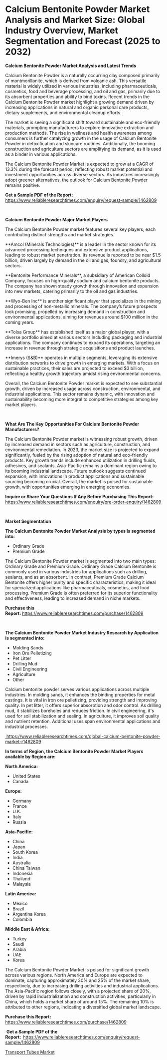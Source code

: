 <p><h1>Calcium Bentonite Powder Market Analysis and Market Size: Global Industry Overview, Market Segmentation and Forecast (2025 to 2032)</h1></p><p><strong>Calcium Bentonite Powder Market Analysis and Latest Trends</strong></p>
<p><p>Calcium Bentonite Powder is a naturally occurring clay composed primarily of montmorillonite, which is derived from volcanic ash. This versatile material is widely utilized in various industries, including pharmaceuticals, cosmetics, food and beverage processing, and oil and gas, primarily due to its absorbent properties and ability to bind toxins. Recent trends in the Calcium Bentonite Powder market highlight a growing demand driven by increasing applications in natural and organic personal care products, dietary supplements, and environmental cleanup efforts.</p><p>The market is seeing a significant shift toward sustainable and eco-friendly materials, prompting manufacturers to explore innovative extraction and production methods. The rise in wellness and health awareness among consumers is further catalyzing growth in the usage of Calcium Bentonite Powder in detoxification and skincare routines. Additionally, the booming construction and agriculture sectors are amplifying its demand, as it is used as a binder in various applications.</p><p>The Calcium Bentonite Powder Market is expected to grow at a CAGR of 13.3% during the forecast period, reflecting robust market potential and investment opportunities across diverse sectors. As industries increasingly adopt greener alternatives, the outlook for Calcium Bentonite Powder remains positive.</p></p>
<p><strong>Get a Sample PDF of the Report:&nbsp;</strong> <a href="https://www.reliableresearchtimes.com/enquiry/request-sample/1462809?utm_campaign=3565&utm_medium=2&utm_source=Github&utm_content=ia&utm_term=01042025&utm_id=calcium-bentonite-powder">https://www.reliableresearchtimes.com/enquiry/request-sample/1462809</a></p>
<p>&nbsp;</p>
<p><strong>Calcium Bentonite Powder Major Market Players</strong></p>
<p><p>The Calcium Bentonite Powder market features several key players, each contributing distinct strengths and market strategies. </p><p>**Amcol (Minerals Technologies)** is a leader in the sector known for its advanced processing techniques and extensive product applications, leading to robust market penetration. Its revenue is reported to be near $1.5 billion, driven largely by demand in the oil and gas, foundry, and agricultural sectors.</p><p>**Bentonite Performance Minerals**, a subsidiary of American Colloid Company, focuses on high-quality sodium and calcium bentonite products. The company has shown steady growth through innovation and expansion into new markets, catering primarily to the oil and gas industries.</p><p>**Wyo-Ben Inc** is another significant player that specializes in the mining and processing of non-metallic minerals. The company’s future prospects look promising, propelled by increasing demand in construction and environmental applications, aiming for revenues around $100 million in the coming years.</p><p>**Tolsa Group** has established itself as a major global player, with a diverse portfolio aimed at various sectors including packaging and industrial applications. The company continues to expand its operations, targeting an increase in revenue through strategic acquisitions and product launches.</p><p>**Imerys (S&B)** operates in multiple segments, leveraging its extensive distribution networks to drive growth in emerging markets. With a focus on sustainable practices, their sales are projected to exceed $3 billion, reflecting a healthy growth trajectory amidst rising environmental concerns.</p><p>Overall, the Calcium Bentonite Powder market is expected to see substantial growth, driven by increased usage across construction, environmental, and industrial applications. This sector remains dynamic, with innovation and sustainability becoming more integral to competitive strategies among key market players.</p></p>
<p>&nbsp;</p>
<p><strong>What Are The Key Opportunities For Calcium Bentonite Powder Manufacturers?</strong></p>
<p><p>The Calcium Bentonite Powder market is witnessing robust growth, driven by increased demand in sectors such as agriculture, construction, and environmental remediation. In 2023, the market size is projected to expand significantly, fueled by the rising adoption of natural and eco-friendly products. Key growth trends include enhanced utilization in drilling fluids, adhesives, and sealants. Asia-Pacific remains a dominant region owing to its booming industrial landscape. Future outlook suggests continued expansion, with innovations in product applications and sustainable sourcing becoming crucial. Overall, the market is poised for sustainable growth, with opportunities emerging in emerging economies.</p></p>
<p><strong>Inquire or Share Your Questions If Any Before Purchasing This Report:</strong> <a href="https://www.reliableresearchtimes.com/enquiry/pre-order-enquiry/1462809?utm_campaign=3565&utm_medium=2&utm_source=Github&utm_content=ia&utm_term=01042025&utm_id=calcium-bentonite-powder">https://www.reliableresearchtimes.com/enquiry/pre-order-enquiry/1462809</a></p>
<p>&nbsp;</p>
<p><strong>Market Segmentation</strong></p>
<p><strong>The Calcium Bentonite Powder Market Analysis by types is segmented into:</strong></p>
<p><ul><li>Ordinary Grade</li><li>Premium Grade</li></ul></p>
<p><p>The Calcium Bentonite Powder market is segmented into two main types: Ordinary Grade and Premium Grade. Ordinary Grade Calcium Bentonite is commonly used in various industries for applications such as drilling, sealants, and as an absorbent. In contrast, Premium Grade Calcium Bentonite offers higher purity and specific characteristics, making it ideal for specialized applications like pharmaceuticals, cosmetics, and food processing. Premium Grade is often preferred for its superior functionality and effectiveness, leading to increased demand in niche markets.</p></p>
<p><strong>Purchase this Report:&nbsp;</strong><a href="https://www.reliableresearchtimes.com/purchase/1462809?utm_campaign=3565&utm_medium=2&utm_source=Github&utm_content=ia&utm_term=01042025&utm_id=calcium-bentonite-powder">https://www.reliableresearchtimes.com/purchase/1462809</a></p>
<p>&nbsp;</p>
<p><strong>The Calcium Bentonite Powder Market Industry Research by Application is segmented into:</strong></p>
<p><ul><li>Molding Sands</li><li>Iron Ore Pelletizing</li><li>Pet Litter</li><li>Drilling Mud</li><li>Civil Engineering</li><li>Agriculture</li><li>Other</li></ul></p>
<p><p>Calcium bentonite powder serves various applications across multiple industries. In molding sands, it enhances the binding properties for metal castings. It is vital in iron ore pelletizing, providing strength and improving quality. In pet litter, it offers superior absorption and odor control. As drilling mud, it stabilizes boreholes and reduces friction. In civil engineering, it's used for soil stabilization and sealing. In agriculture, it improves soil quality and nutrient retention. Additional uses span environmental applications and industrial processes.</p></p>
<p><a href="https://www.reliableresearchtimes.com/global-calcium-bentonite-powder-market-r1462809?utm_campaign=3565&utm_medium=2&utm_source=Github&utm_content=ia&utm_term=01042025&utm_id=calcium-bentonite-powder">&nbsp;https://www.reliableresearchtimes.com/global-calcium-bentonite-powder-market-r1462809</a></p>
<p><strong>In terms of Region, the Calcium Bentonite Powder Market Players available by Region are:</strong></p>
<p>
    <p> <strong> North America: </strong>
        <ul>
            <li>United States</li>
            <li>Canada</li>
        </ul>
        </p> 
    <p> <strong> Europe: </strong>
        <ul>
            <li>Germany</li>
            <li>France</li>
            <li>U.K.</li>
            <li>Italy</li>
            <li>Russia</li>
        </ul>
        </p> 
    <p> <strong> Asia-Pacific: </strong>
        <ul>
            <li>China</li>
            <li>Japan</li>
            <li>South Korea</li>
            <li>India</li>
            <li>Australia</li>
            <li>China Taiwan</li>
            <li>Indonesia</li>
            <li>Thailand</li>
            <li>Malaysia</li>
        </ul>
        </p> 
    <p> <strong> Latin America: </strong>
        <ul>
            <li>Mexico</li>
            <li>Brazil</li>
            <li>Argentina Korea</li>
            <li>Colombia</li>
        </ul>
        </p> 
    <p> <strong> Middle East & Africa: </strong>
        <ul>
            <li>Turkey</li>
            <li>Saudi</li>
            <li>Arabia</li>
            <li>UAE</li>
            <li>Korea</li>
        </ul>
    </p>
    </p>
<p><p>The Calcium Bentonite Powder Market is poised for significant growth across various regions. North America and Europe are expected to dominate, capturing approximately 30% and 25% of the market share, respectively, due to increasing drilling activities and industrial applications. The Asia-Pacific region follows closely, with a projected share of 20%, driven by rapid industrialization and construction activities, particularly in China, which holds a market share of around 15%. The remaining 10% is attributed to other regions, indicating a diversified global market landscape.</p></p>
<p><strong>Purchase this Report: </strong><a href="https://www.reliableresearchtimes.com/purchase/1462809?utm_campaign=3565&utm_medium=2&utm_source=Github&utm_content=ia&utm_term=01042025&utm_id=calcium-bentonite-powder">https://www.reliableresearchtimes.com/purchase/1462809</a></p>
<p>&nbsp;<strong>Get a Sample PDF of the Report:&nbsp;&nbsp;</strong><a href="https://www.reliableresearchtimes.com/enquiry/request-sample/1462809?utm_campaign=3565&utm_medium=2&utm_source=Github&utm_content=ia&utm_term=01042025&utm_id=calcium-bentonite-powder">https://www.reliableresearchtimes.com/enquiry/request-sample/1462809</a></p>
<p><strong></strong></p>
<p><p><a href="https://github.com/vigatoimrene04/Market-Research-Report-List-1/blob/main/transport-tubes-market.md?utm_campaign=3565&utm_medium=2&utm_source=Github&utm_content=ia&utm_term=01042025&utm_id=calcium-bentonite-powder">Transport Tubes Market</a></p></p>